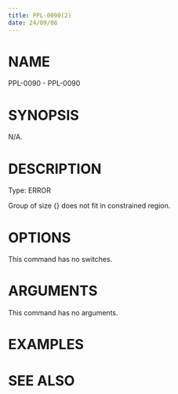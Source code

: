 ```yaml
---
title: PPL-0090(2)
date: 24/09/08
---
```


# NAME

PPL-0090 - PPL-0090

# SYNOPSIS

N/A.

# DESCRIPTION

Type: ERROR

Group of size {} does not fit in constrained region.

# OPTIONS

This command has no switches.

# ARGUMENTS

This command has no arguments.

# EXAMPLES

# SEE ALSO
